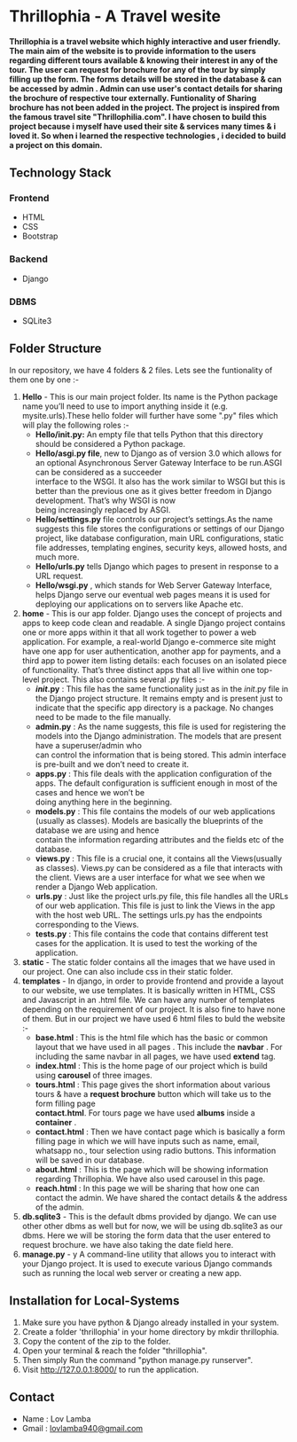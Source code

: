 # Thrillophia - A Travel wesite
<h4>Thrillophia is a travel website which highly interactive and user friendly. The main aim of the website is to provide information to the users regarding different tours available & knowing their interest in any of the tour. The user can request for brochure for any of the tour by simply filling up the form. The forms details will be stored in the database & can be accessed by admin . Admin can use user's contact details for sharing the brochure of respective tour externally. Funtionality of Sharing brochure has not been added in the project. The project is inspired from the famous travel site "Thrillophilia.com". I have chosen to build this project because i myself have used their site & services many times & i loved it. So when i learned the respective technologies , i decided to build a project on this domain.</h4>

## Technology Stack
### Frontend
* HTML
* CSS
* Bootstrap
### Backend
* Django
### DBMS
* SQLite3

## Folder Structure
In our repository, we have 4 folders & 2 files. Lets see the funtionality of them one by one :-
1. **Hello** - This is our main project folder. Its name is the Python package name you’ll need to use to import anything inside it (e.g. mysite.urls).These hello folder will further have some ".py" files which will play the following roles :-
    * **Hello/__init__.py:** An empty file that tells Python that this directory should be considered a Python package.
    * **Hello/asgi.py file**, new to Django as of version 3.0 which allows for an optional Asynchronous Server Gateway Interface to be run.ASGI can be considered as a succeeder   
    interface to the WSGI. It also has the work similar to WSGI but this is better than the previous one as it gives better freedom in Django development. That’s why WSGI is now   
    being increasingly replaced by ASGI.
    * **Hello/settings.py** file controls our project’s settings.As the name suggests this file stores the configurations or settings of our Django project, like database 
    configuration, main URL configurations, static file addresses, templating engines, security keys, allowed hosts, and much more.
    * **Hello/urls.py** tells Django which pages to present in response to a URL request.
    * **Hello/wsgi.py** , which stands for Web Server Gateway Interface, helps Django serve our eventual web pages means it is used for deploying our applications on to servers       like Apache etc.
2. **home** - This is our app folder. Django uses the concept of projects and apps to keep code clean and readable. A single Django project contains one or more apps within it that all work together to power a web application. For example, a real-world Django e-commerce site might have one app for user authentication, another app for payments, and a third app to power item listing details: each focuses on an isolated piece of functionality. That’s three distinct apps that all live within one top-level project.
This also contains several .py files :-
    * **_init_.py** : This file has the same functionality just as in the _init_.py file in the Django project structure. It remains empty and is present just to indicate that     the specific app directory is a package. No changes need to be made to the file manually.
    * **admin.py** : As the name suggests, this file is used for registering the models into the Django administration. The models that are present have a superuser/admin who   
    can control the information that is being stored. This admin interface is pre-built and we don’t need to create it.
    * **apps.py** : This file deals with the application configuration of the apps. The default configuration is sufficient enough in most of the cases and hence we won’t be   
    doing anything here in the beginning.
    * **models.py** : This file contains the models of our web applications (usually as classes). Models are basically the blueprints of the database we are using and hence    
    contain the information regarding attributes and the fields etc of the database.
    * **views.py** : This file is a crucial one, it contains all the Views(usually as classes). Views.py can be considered as a file that interacts with the client. Views are a     user interface for what we see when we render a Django Web application.
    * **urls.py** : Just like the project urls.py file, this file handles all the URLs of our web application. This file is just to link the Views in the app with the host web     URL. The settings urls.py has the endpoints corresponding to the Views.
    * **tests.py** : This file contains the code that contains different test cases for the application. It is used to test the working of the application.
3. **static** - The static folder contains all the images that we have used in our project. One can also include css in their static folder.
4. **templates** - In django, in order to provide frontend and provide a layout to our website, we use templates. It is basically written in HTML, CSS and Javascript in an .html file. We can have any number of templates depending on the requirement of our project. It is also fine to have none of them. But in our project we have used 6 html files to buld the website :-
    * **base.html** : This is the html file which has the basic or common layout that we have used in all pages . This include the **navbar** . For including the same navbar in     all pages, we have used **extend** tag.
    * **index.html** : This is the home page of our project which is build using **carousel** of three images.
    * **tours.html** : This page gives the short information about various tours & have a **request brochure** button which will take us to the form filling page           
    **contact.html**. For tours page we have used **albums** inside a **container** .
    * **contact.html** : Then we have contact page which is basically a form filling page in which we will have inputs such as name, email, whatsapp no., tour selection using radio buttons. This information will be saved in our database.
    * **about.html** : This is the page which will be showing information regarding Thrillophia. We have also used carousel in this page.
    * **reach.html** : In this page we will be sharing that how one can contact the admin. We have shared the contact details & the address of the admin.
 5. **db.sqlite3** - This is the default dbms provided by django. We can use other other dbms as well but for now, we will be using db.sqlite3 as our dbms. Here we will be storing the form data that the user entered to request brochure. we have also taking the date field here.
 6. **manage.py** - y A command-line utility that allows you to interact with your Django project. It is used to execute various Django commands such as running the local web server or creating a new app.

## Installation for Local-Systems
1. Make sure you have python & Django already installed in your system.
2. Create a folder 'thrillophia' in your home directory by mkdir thrillophia.
3. Copy the content of the zip to the folder.
4. Open your terminal & reach the folder "thrillophia".
5. Then simply Run the command "python manage.py runserver".
6. Visit http://127.0.0.1:8000/ to run the application.

## Contact
* Name : Lov Lamba
* Gmail : lovlamba940@gmail.com
